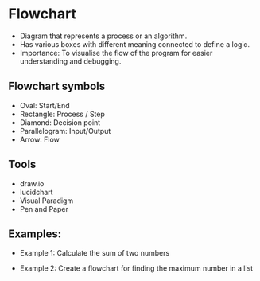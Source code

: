 # Flowchart
- Diagram that represents a process or an algorithm.
- Has various boxes with different meaning connected to define a logic.
- Importance: To visualise the flow of the program for easier understanding and debugging. 

## Flowchart symbols
- Oval: Start/End
- Rectangle: Process / Step
- Diamond: Decision point
- Parallelogram: Input/Output
- Arrow: Flow

## Tools
- draw.io
- lucidchart
- Visual Paradigm
- Pen and Paper

## Examples:
- Example 1: Calculate the sum of two numbers

- Example 2: Create a flowchart for finding the maximum number in a list